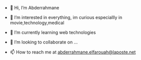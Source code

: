 - 👋 Hi, I’m Abderrahmane

- 👀 I’m interested in everything, im curious especiallly in movie,technology,medical

- 🌱 I’m currently learning web technologies

- 💞️ I’m looking to collaborate on ...

- 📫 How to reach me at abderrahmane.elfarouah@laposte.net

<!---
Abdeelf902/Abdeelf902 is a ✨ special ✨ repository because its `README.md` (this file) appears on your GitHub profile.
You can click the Preview link to take a look at your changes.
--->
